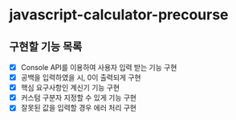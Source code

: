 # javascript-calculator-precourse

## 구현할 기능 목록
- [x] Console API를 이용하여 사용자 입력 받는 기능 구현
- [x] 공백을 입력하였을 시, 0이 출력되게 구현
- [x] 핵심 요구사항인 계신기 기능 구현
- [x] 커스텀 구분자 지정할 수 있게 기능 구현
- [x] 잘못된 값을 입력할 경우 에러 처리 구현